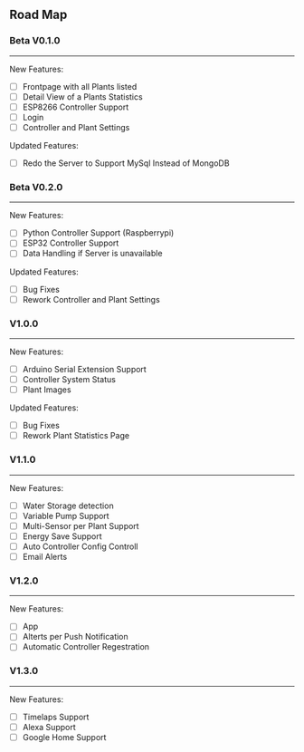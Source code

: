 ## Road Map

### Beta V0.1.0
***
New Features:
- [ ] Frontpage with all Plants listed 
- [ ] Detail View of a Plants Statistics
- [ ] ESP8266 Controller Support
- [ ] Login
- [ ] Controller and Plant Settings

Updated Features:
- [ ] Redo the Server to Support MySql Instead of MongoDB

### Beta V0.2.0
***
New Features:
- [ ] Python Controller Support (Raspberrypi)
- [ ] ESP32 Controller Support
- [ ] Data Handling if Server is unavailable

Updated Features:
- [ ] Bug Fixes
- [ ] Rework Controller and Plant Settings

### V1.0.0
***
New Features:
- [ ] Arduino Serial Extension Support
- [ ] Controller System Status
- [ ] Plant Images

Updated Features:
- [ ] Bug Fixes
- [ ] Rework Plant Statistics Page

### V1.1.0  
***
New Features:
- [ ] Water Storage detection
- [ ] Variable Pump Support
- [ ] Multi-Sensor per Plant Support
- [ ] Energy Save Support
- [ ] Auto Controller Config Controll
- [ ] Email Alerts

### V1.2.0
***
New Features:
- [ ] App
- [ ] Alterts per Push Notification
- [ ] Automatic Controller Regestration

### V1.3.0
***
New Features:
- [ ] Timelaps Support
- [ ] Alexa Support
- [ ] Google Home Support
